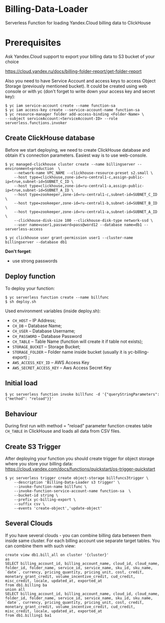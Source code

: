 # Billing-Data-Loader
Serverless Function for loading Yandex.Cloud billing data to ClickHouse

# Prerequisites
Ask Yandex.Cloud support to export your billing data to S3 bucket of your choice

https://cloud.yandex.ru/docs/billing-folder-report/get-folder-report

Also you need to have Service Account and access keys to access Object Storage (previously mentioned bucket). It could be created using web console or with yc (don't forget to write down your access key and secret key):

    $ yc iam service-account create --name function-sa
    $ yc iam access-key create --service-account-name function-sa
    $ yc resource-manager folder add-access-binding <Folder-Name> \
    --subject serviceAccount:<ServiceAccount-ID> --role serverless.functions.invoker

## Create ClickHouse database

Before we start deploying, we need to create ClickHouse database
and obtain it's connection parameters. Easiest way is to use web-console.

    $ yc managed-clickhouse cluster create --name billingserver --environment=production  \
        --network-name VPC_NAME --clickhouse-resource-preset s2.small \
        --host type=clickhouse,zone-id=ru-central1-c,assign-public-ip=true,subnet-id=SUBNET_C_ID \
        --host type=clickhouse,zone-id=ru-central1-a,assign-public-ip=true,subnet-id=SUBNET_A_ID \
        --host type=zookeeper,zone-id=ru-central1-c,subnet-id=SUBNET_C_ID \
        --host type=zookeeper,zone-id=ru-central1-b,subnet-id=SUBNET_B_ID \
        --host type=zookeeper,zone-id=ru-central1-a,subnet-id=SUBNET_A_ID \
        --clickhouse-disk-size 100 --clickhouse-disk-type network-ssd \
        --user name=user1,password=pass@word12 --database name=db1 --serverless-access
        
    $ yc clickhouse user grant-permission user1 --cluster-name billingserver --database db1

**Don't forget**:
* use strong passwords


## Deploy function

To deploy your function:

    $ yc serverless function create --name billfunc
    $ sh deploy.sh

Used environment variables (inside deploy.sh):

* `CH_HOST` – IP Address;
* `CH_DB` – Database Name;
* `CH_USER` – Database Username;
* `CH_PASSWORD` – Database Password
* `CH_TABLE` – Table Name (function will create it if table not exists);
* `STORAGE_BUCKET` – Storage Bucket;
* `STORAGE_FOLDER` – Folder name inside bucket (usually it is yc-billing-export) ;
* `AWS_ACCESS_KEY_ID` – AWS Access Key
* `AWS_SECRET_ACCESS_KEY` – Aws Access Secret Key

## Initial load

    $ yc serverless function invoke billfunc -d '{"queryStringParameters": {"method": "reload"}}'

## Behaviour
During first run with method = "reload" parameter function creates table `CH_TABLE` in ClickHouse and loads all data from CSV files.

## Create S3 Trigger

After deploying your function you should create trigger for object storage where you store your billing data:
https://cloud.yandex.com/docs/functions/quickstart/os-trigger-quickstart
  
    $ yc serverless trigger create object-storage billfuncs3trigger \
        --description 'Billing-Data-Loader s3 trigger' \
        --invoke-function-name billfunc \
        --invoke-function-service-account-name function-sa  \
        --bucket-id string \
        --prefix yc-billing-export \
        --suffix csv \
        --events 'create-object','update-object'    

## Several Clouds
If you have several clouds - you can combine billing data between them inside same cluster. 
For each billing account use separate target tables. You can combine them with such view:

    create view db1.bill_all on cluster '{cluster}'
    as
    SELECT billing_account_id, billing_account_name, cloud_id, cloud_name, folder_id, folder_name, service_id, service_name, sku_id, sku_name, `date`, currency, pricing_quantity, pricing_unit, cost, credit, monetary_grant_credit, volume_incentive_credit, cud_credit, misc_credit, locale, updated_at, exported_at
    from db1.billing ba 
    union all
    SELECT billing_account_id, billing_account_name, cloud_id, cloud_name, folder_id, folder_name, service_id, service_name, sku_id, sku_name, `date`, currency, pricing_quantity, pricing_unit, cost, credit, monetary_grant_credit, volume_incentive_credit, cud_credit, misc_credit, locale, updated_at, exported_at
    from db1.billing1 ba1
            

